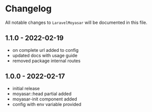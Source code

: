 # Changelog

All notable changes to `LaravelMoyasar` will be documented in this file.

## 1.1.0 - 2022-02-19
- on complete url added to config
- updated docs with usage guide
- removed package internal routes

## 1.0.0 - 2022-02-17

- initial release
- moyasar::head partial added
- moyasar-init component added
- config with env variable provided
